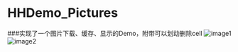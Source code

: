 # HHDemo_Pictures
###实现了一个图片下载、缓存、显示的Demo，附带可以划动删除cell
![image1](https://github.com/riversea2015/HHDemo_Pictures/blob/master/iOS%20Simulator%20Screen%20Shot%20Dec%201,%202015,%2019.32.57.png?raw=true)
![image2](https://github.com/riversea2015/HHDemo_Pictures/blob/master/iOS%20Simulator%20Screen%20Shot%20Dec%201,%202015,%2019.32.58.png?raw=true)
